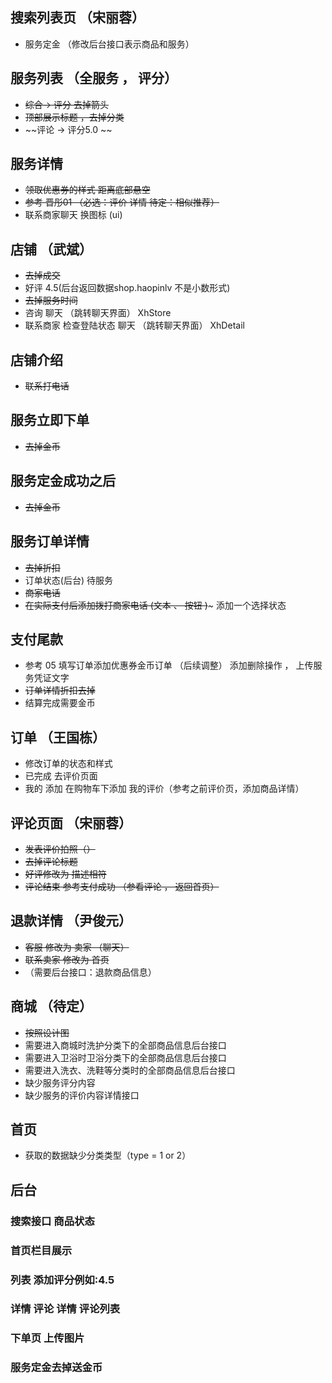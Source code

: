 ## 搜索列表页  （宋丽蓉）

* 服务定金  （修改后台接口表示商品和服务）


## 服务列表  （全服务 ， 评分）

* ~~综合-> 评分 去掉箭头~~
* ~~顶部展示标题 ，去掉分类~~
* ~~评论  ->  评分5.0 ~~

## 服务详情

* ~~领取优惠券的样式   距离底部悬空~~
* ~~参考 晋彤01 （必选：评价 详情   待定：相似推荐）~~
* 联系商家聊天   换图标 (ui)  

## 店铺 （武斌）

* ~~去掉成交~~  
* 好评 4.5(后台返回数据shop.haopinlv 不是小数形式)
* ~~去掉服务时间~~
* 咨询 聊天 （跳转聊天界面）   XhStore
* 联系商家  检查登陆状态  聊天 （跳转聊天界面）  XhDetail

## 店铺介绍 

* ~~联系打电话~~ 

## 服务立即下单 

* ~~去掉金币~~

## 服务定金成功之后 

* ~~去掉金币~~

## 服务订单详情

* ~~去掉折扣~~
* 订单状态(后台)   待服务
* ~~商家电话~~
* ~~在实际支付后添加拨打商家电话 (文本 、 按钮 )~~~  添加一个选择状态


## 支付尾款 

* 参考 05 填写订单添加优惠券金币订单 （后续调整）  添加删除操作 ， 上传服务凭证文字
* ~~订单详情折扣去掉~~
* 结算完成需要金币

## 订单 （王国栋）

* 修改订单的状态和样式
* 已完成  去评价页面 
* 我的  添加 在购物车下添加 我的评价（参考之前评价页，添加商品详情）

## 评论页面 （宋丽蓉）

* ~~发表评价拍照（）~~
* ~~去掉评论标题~~
* ~~好评修改为 描述相符~~
* ~~评论结束 参考支付成功 （参看评论 ， 返回首页）~~


## 退款详情  （尹俊元）

* ~~客服 修改为 卖家 （聊天）~~
* ~~联系卖家 修改为 首页~~
* （需要后台接口：退款商品信息）

## 商城 （待定）

* ~~按照设计图~~
* 需要进入商城时洗护分类下的全部商品信息后台接口
* 需要进入卫浴时卫浴分类下的全部商品信息后台接口
* 需要进入洗衣、洗鞋等分类时的全部商品信息后台接口
* 缺少服务评分内容
* 缺少服务的评价内容详情接口

## 首页

* 获取的数据缺少分类类型（type = 1 or 2）


## 后台

### 搜索接口   商品状态
### 首页栏目展示
### 列表   添加评分例如:4.5
### 详情 评论 详情  评论列表
### 下单页 上传图片
### 服务定金去掉送金币

